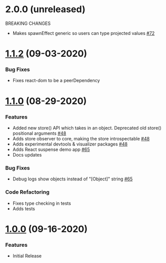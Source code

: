 # 2.0.0 (unreleased)

BREAKING CHANGES

- Makes spawnEffect generic so users can type projected values [#72](https://github.com/rx-store/rx-store/pull/72)

# [1.1.2](https://github.com/rx-store/rx-store/compare/1.1.0...1.1.2) (09-03-2020)

### Bug Fixes

- Fixes react-dom to be a peerDependency

# [1.1.0](https://github.com/rx-store/rx-store/compare/1.0.0...1.1.0) (08-29-2020)

### Features

- Added new store() API which takes in an object. Deprecated old store() positional arguments [#48](https://github.com/rx-store/rx-store/pull/48/files)
- Adds store observer to core, making the store introspectable [#48](https://github.com/rx-store/rx-store/pull/48/files)
- Adds experimental devtools & visualizer packages [#48](https://github.com/rx-store/rx-store/pull/48/files)
- Adds React suspense demo app [#65](https://github.com/rx-store/rx-store/pull/65)
- Docs updates

### Bug Fixes

- Debug logs show objects instead of "[Object]" string [#65](https://github.com/rx-store/rx-store/pull/65)

### Code Refactoring

- Fixes type checking in tests
- Adds tests

# [1.0.0](https://github.com/rx-store/rx-store/compare/1.0.0) (09-16-2020)

### Features

- Initial Release
